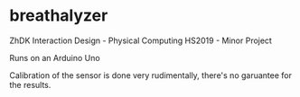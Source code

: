 # breathalyzer
ZhDK Interaction Design - Physical Computing HS2019 - Minor Project

Runs on an Arduino Uno

Calibration of the sensor is done very rudimentally, there's no garuantee for the results.
